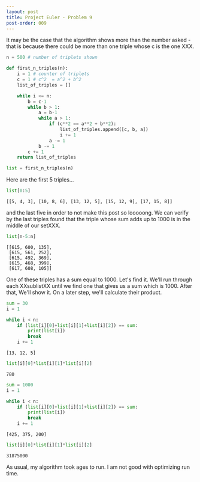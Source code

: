```yaml
---
layout: post
title: Project Euler - Problem 9
post-order: 009
---
```


It may be the case that the algorithm shows more than the number asked - that is because there could be more than one triple whose c is the one XXX.


```python
n = 500 # number of triplets shown

def first_n_triples(n):
    i = 1 # counter of triplets
    c = 1 # c^2  = a^2 + b^2
    list_of_triples = []

    while i <= n:
        b = c-1
        while b > 1:
            a = b-1
            while a > 1:
                if (c**2 == a**2 + b**2):
                    list_of_triples.append([c, b, a])
                    i += 1
                a -= 1
            b -= 1
        c += 1    
    return list_of_triples
```


```python
list = first_n_triples(n)
```

Here are the first 5 triples...


```python
list[0:5]
```




    [[5, 4, 3], [10, 8, 6], [13, 12, 5], [15, 12, 9], [17, 15, 8]]



and the last five in order to not make this post so looooong. We can verify by the last triples found that the triple whose sum adds up to 1000 is in the middle of our setXXX.


```python
list[n-5:n]
```




    [[615, 600, 135],
     [615, 561, 252],
     [615, 492, 369],
     [615, 468, 399],
     [617, 608, 105]]



One of these triples has a sum equal to 1000. Let's find it. We'll run through each XXsublistXX until we find one that gives us a sum which is 1000. After that, We'll show it. On a later step, we'll calculate their product.


```python
sum = 30
i = 1

while i < n:
    if (list[i][0]+list[i][1]+list[i][2]) == sum:
        print(list[i])
        break
    i += 1
```

    [13, 12, 5]



```python
list[i][0]*list[i][1]*list[i][2]
```




    780




```python
sum = 1000
i = 1

while i < n:
    if (list[i][0]+list[i][1]+list[i][2]) == sum:
        print(list[i])
        break
    i += 1
```

    [425, 375, 200]



```python
list[i][0]*list[i][1]*list[i][2]
```




    31875000



As usual, my algorithm took ages to run. I am not good with optimizing run time.
